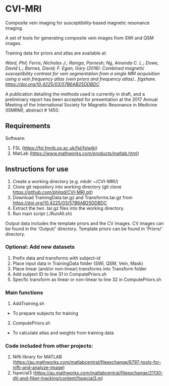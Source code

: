 # CVI-MRI
Composite vein imaging for susceptibility-based magnetic resonance imaging.

A set of tools for generating composite vein images from SWI and QSM images.

Training data for priors and atlas are available at: 

*Ward, Phil; Ferris, Nicholas J.; Raniga, Parnesh; Ng, Amanda C. L.; Dowe, David L.; Barnes, David; F. Egan, Gary (2016): Combined magnetic susceptibility contrast for vein segmentation from a single MRI acquisition using a vein frequency atlas (vein priors and frequency atlas).. figshare. https://doi.org/10.4225/03/57B6AB25DDBDC*

A publication detailing the methods used is currently in draft, and a preliminary report has been accepted for presentation at the 2017 Annual Meeting of the International Society for Magnetic Resonance in Medicine (ISMRM), abstract # 1450.

## Requirements

Software:
  1. FSL (https://fsl.fmrib.ox.ac.uk/fsl/fslwiki)
  2. MatLab (https://www.mathworks.com/products/matlab.html)

## Instructions for use

1. Create a working directory (e.g. mkdir ~/CVI-MRI/)
2. Clone git repository into working directory (git clone https://github.com/philgd/CVI-MRI.git)
3. Download TrainingData.tar.gz and Transforms.tar.gz from https://doi.org/10.4225/03/57B6AB25DDBDC
4. Extract the two .tar.gz files into the working directory.
5. Run main script (./RunAll.sh)

Output data includes the template priors and the CV images. CV images can be found in the 'Output/' directory. Template priors can be found in 'Priors/' directory.

### Optional: Add new datasets
  
1. Prefix data and transforms with subject-id
2. Place input data in TrainingData folder (SWI, QSM, Vein, Mask)
3. Place linear (and/or non-linear) transforms into Transform folder
4. Add subject ID to line 31 in ComputePriors.sh
5. Specfic transform as linear or non-linear to line 32 in ComputePriors.sh

### Main functions

1. AddTraining.sh
  - To prepare subjects for training
2. ComputePriors.sh
  - To calculate atlas and weights from training data

### Code included from other projects:

1. Nifti library for MATLAB (https://au.mathworks.com/matlabcentral/fileexchange/8797-tools-for-nifti-and-analyze-image)
2. fspecial3 (https://au.mathworks.com/matlabcentral/fileexchange/21130-dti-and-fiber-tracking/content/fspecial3.m)

